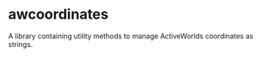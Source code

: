 # awcoordinates
A library containing utility methods to manage ActiveWorlds coordinates as strings.  
